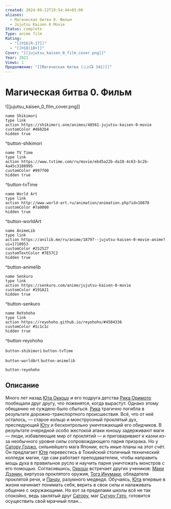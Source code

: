 ```yaml
---
created: 2024-09-22T19:54:44+03:00
aliases:
  - Магическая битва 0. Фильм
  - Jujutsu Kaisen 0 Movie
Status: complete
Type: anime film
Rating:
  - "[[®️16|R-17]]"
  - "[[®️18|18+]]"
Cover: "[[jujutsu_kaisen_0_film_cover.png]]"
Year: 2021
Views: 1
Продолжение: "[[Магическая битва (🇯🇵📺 341)]]"
---
```


# Магическая битва 0. Фильм

![[jujutsu_kaisen_0_film_cover.png]]

```button
name Shikimori
type link
action https://shikimori.one/animes/48561-jujutsu-kaisen-0-movie
customColor #4682b4
hidden true
```
^button-shikimori

```button
name TV Time
type link
action https://www.tvtime.com/ru/movie/ebd5a22b-da18-4c63-bc2b-4a45c3180995
customColor #997f00
hidden true
```
^button-tvTime

```button
name World Art
type link
action http://www.world-art.ru/animation/animation.php?id=10870
customColor #7a0000
hidden true
```
^button-worldArt

```button
name AnimeLib
type link
action https://anilib.me/ru/anime/18797--jujutsu-kaisen-0-movie-anime?ui=1710953
customColor #252527
customTextColor #7E57C2
hidden true
```
^button-animelib

```button
name Senkuro
type link
action https://senkuro.com/anime/jujutsu-kaisen-0-movie
customColor #191A21
hidden true
```
^button-senkuro

```button
name ReYohoho
type link
action https://reyohoho.github.io/reyohoho/#4504336
customColor #1c1c1c
hidden true
```
^button-reyohoho



`button-shikimori` `button-tvTime`

`button-worldArt` `button-animelib`

`button-reyohoho`

## Описание

Много лет назад [Юта Оккоцу](https://shikimori.one/characters/168067-yuuta-okkotsu) и его подруга детства [Рика Оримото](https://shikimori.one/characters/189234-rika-orimoto) пообещали друг другу, что поженятся, когда вырастут. Однако этому обещанию не суждено было сбыться. [Рика](https://shikimori.one/characters/189234-rika-orimoto) трагично погибла в результате дорожно-транспортного происшествия. Всё, что от неё осталось, — старое кольцо и монструозный проклятый дух, преследующий [Юту](https://shikimori.one/characters/168067-yuuta-okkotsu) и бесконтрольно уничтожающий его обидчиков. В результате очередной особо жестокой атаки юношу задерживают маги — люди, избавляющие мир от проклятий — и приговаривают к казни из-за необычного уровня силы сопровождающего парня призрака. Но у [Сатору Годжо](https://shikimori.one/characters/164471-satoru-gojou), сильнейшего мага Японии, есть иные планы на этот счёт. Он предлагает [Юте](https://shikimori.one/characters/168067-yuuta-okkotsu) перевестись в Токийский столичный технический колледж магии, где сам работает преподавателем, чтобы направить мощь духа в правильное русло и научить парня уничтожать монстров с его помощью. Согласившись, [Оккоцу](https://shikimori.one/characters/168067-yuuta-okkotsu) встречает других учеников: [Маки Дзэнин](https://shikimori.one/characters/164482-maki-zenin), виртуоза проклятого оружия, [Тогэ Инумаки](https://shikimori.one/characters/164478-toge-inumaki), обладателя проклятой речи, и [Панду](https://shikimori.one/characters/164476-panda), разумного медведя. Обучаясь, [Юта](https://shikimori.one/characters/168067-yuuta-okkotsu) впервые в жизни начинает понимать себя, верить в свои силы и налаживать общение с окружающими. Но вот за пределами школы всё не так спокойно, ведь заклятый друг [Сатору](https://shikimori.one/characters/164471-satoru-gojou), маг [Сугуру Гэто](https://shikimori.one/characters/175542-suguru-getou), готовится осуществить свой мрачный план...
